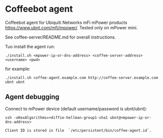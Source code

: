 Coffeebot agent
===============

Coffeebot agent for Ubiquiti Networks mFi mPower products https://www.ubnt.com/mfi/mpower/. Tested only on mPower mini.

See coffee-server/README.md for overall instructions.

Tuo install the agent run:

```
./install.sh <mpower-ip-or-dns-address> <coffee-server-address> <username> <pwd>
```

for example:

```
./install.sh coffee-agent.example.com http://coffee-server.example.com ubnt ubnt
```

Agent debugging
----------------

Connect to mPower device (default username/password is ubnt/ubnt):

```
ssh -oKexAlgorithms=+diffie-hellman-group1-sha1 ubnt@<mpower-ip-or-dns-address>

Client ID is stored in file  `/etc/persistent/bin/coffee-agent.id`.
